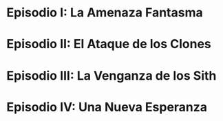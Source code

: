 # Episodio I: La Amenaza Fantasma

# Episodio II: El Ataque de los Clones

# Episodio III: La Venganza de los Sith

# Episodio IV: Una Nueva Esperanza